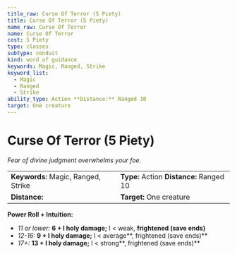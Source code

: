 ```yaml
---
title_raw: Curse Of Terror (5 Piety)
title: Curse Of Terror (5 Piety)
name_raw: Curse Of Terror
name: Curse Of Terror
cost: 5 Piety
type: classes
subtype: conduit
kind: word of guidance
keywords: Magic, Ranged, Strike
keyword_list:
  - Magic
  - Ranged
  - Strike
ability_type: Action **Distance:** Ranged 10
target: One creature
---
```


# Curse Of Terror (5 Piety)

*Fear of divine judgment overwhelms your foe.*

|                                     |                                          |
| :---------------------------------- | :--------------------------------------- |
| **Keywords:** Magic, Ranged, Strike | **Type:** Action **Distance:** Ranged 10 |
| **Distance:**                       | **Target:** One creature                 |

**Power Roll + Intuition:**

- *11 or lower:* **6 + I holy damage;** I \< weak, **frightened (save ends)**
- *12-16:* **9 + I holy damage;** I \< average\*\*, frightened (save ends)\*\*
- *17+:* **13 + I holy damage;** I \< strong\*\*, frightened (save ends)\*\*

